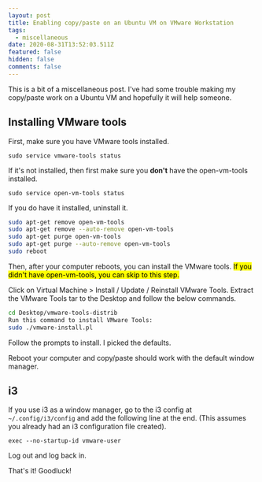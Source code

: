 ```yaml
---
layout: post
title: Enabling copy/paste on an Ubuntu VM on VMware Workstation
tags:
  - miscellaneous
date: 2020-08-31T13:52:03.511Z
featured: false
hidden: false
comments: false
---
```

This is a bit of a miscellaneous post. 
I've had some trouble making my copy/paste work on a Ubuntu VM and hopefully it will help someone. 

## Installing VMware tools

First, make sure you have VMware tools installed.

``` shell
sudo service vmware-tools status
```

If it's not installed, then first make sure you **don't** have the open-vm-tools installed.

``` shell
sudo service open-vm-tools status
```

If you do have it installed, uninstall it.

``` bash
sudo apt-get remove open-vm-tools
sudo apt-get remove --auto-remove open-vm-tools
sudo apt-get purge open-vm-tools
sudo apt-get purge --auto-remove open-vm-tools
sudo reboot
```

Then, after your computer reboots, you can install the VMware tools.
<mark>If you didn't have open-vm-tools, you can skip to this step.</mark>

Click on Virtual Machine > Install / Update / Reinstall VMware Tools.
Extract the VMware Tools tar to the Desktop and follow the below commands.

``` bash
cd Desktop/vmware-tools-distrib
Run this command to install VMware Tools:
sudo ./vmware-install.pl
```

Follow the prompts to install. I picked the defaults.

Reboot your computer and copy/paste should work with the default window manager.

## i3

If you use i3 as a window manager, go to the i3 config at `~/.config/i3/config` and add the following line at the end. (This assumes you already had an i3 configuration file created).

```
exec --no-startup-id vmware-user
```

Log out and log back in.

That's it! Goodluck!
